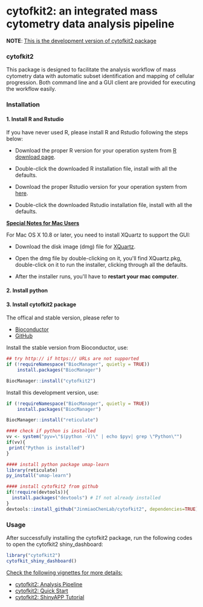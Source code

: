 cytofkit2: an integrated mass cytometry data analysis pipeline
============

**NOTE**: <u>This is the development version of cytofkit2 package</u>

### cytofkit2

This package is designed to facilitate the analysis workflow of mass cytometry data with automatic subset identification and mapping of cellular progression. Both command line and a GUI client are provided for executing the workflow easily.

### Installation

#### 1. Install R and Rstudio

If you have never used R, please install R and Rstudio following the steps below:

- Download the proper R version for your operation system from [R download page](http://cran.stat.nus.edu.sg).

- Double-click the downloaded R installation file, install with all the defaults.

- Download the proper Rstudio version for your operation system from [here](https://www.rstudio.com/products/rstudio/download/).

- Double-click the downloaded Rstudio installation file, install with all the defaults.


<u>**Special Notes for Mac Users**</u>

For Mac OS X 10.8 or later, you need to install XQuartz to support the GUI:

* Download the disk image (dmg) file for [XQuartz](http://xquartz.macosforge.org).

* Open the dmg file by double-clicking on it, you'll find XQuartz.pkg, double-click on it to run the installer, clicking through all the defaults.

* After the installer runs, you'll have to **restart your mac computer**.

#### 2. Install python

#### 3. Install cytofkit2 package

The offical and stable version, please refer to 

- [Bioconductor](https://www.bioconductor.org/packages/cytofkit2/)
- [GitHub](https://github.com/JinmiaoChenLab/cytofkit2)

Install the stable version from Bioconductor, use:

``` r
## try http:// if https:// URLs are not supported
if (!requireNamespace("BiocManager", quietly = TRUE))
    install.packages("BiocManager")

BiocManager::install("cytofkit2")
```

Install this development version, use:

``` r
if (!requireNamespace("BiocManager", quietly = TRUE))
    install.packages("BiocManager")

BiocManager::install("reticulate")

#### check if python is installed
vv <- system("pyv=\"$(python -V)\" | echo $pyv| grep \"Python\"")
if(vv){
 print("Python is installed")
}

#### install python package umap-learn
library(reticulate)
py_install("umap-learn")

#### install cytofkit2 from github
if(!require(devtools)){
  install.packages("devtools") # If not already installed
}
devtools::install_github("JinmiaoChenLab/cytofkit2", dependencies=TRUE)
```

### Usage

After successfully installing the cytofkit2 package, run the following codes to open the cytofkit2 shiny_dashboard:

``` r
library("cytofkit2")
cytofkit_shiny_dashboard()
```

<u>Check the following vignettes for more details:</u>

- [cytofkit2: Analysis Pipeline](https://www.bioconductor.org/packages/release/bioc/vignettes/cytofkit2/inst/doc/cytofkit2_workflow.html)    
- [cytofkit2: Quick Start](https://www.bioconductor.org/packages/release/bioc/vignettes/cytofkit2/inst/doc/cytofkit2_example.html)   
- [cytofkit2: ShinyAPP Tutorial](https://www.bioconductor.org/packages/release/bioc/vignettes/cytofkit2/inst/doc/cytofkit2_shinyAPP.html)    





